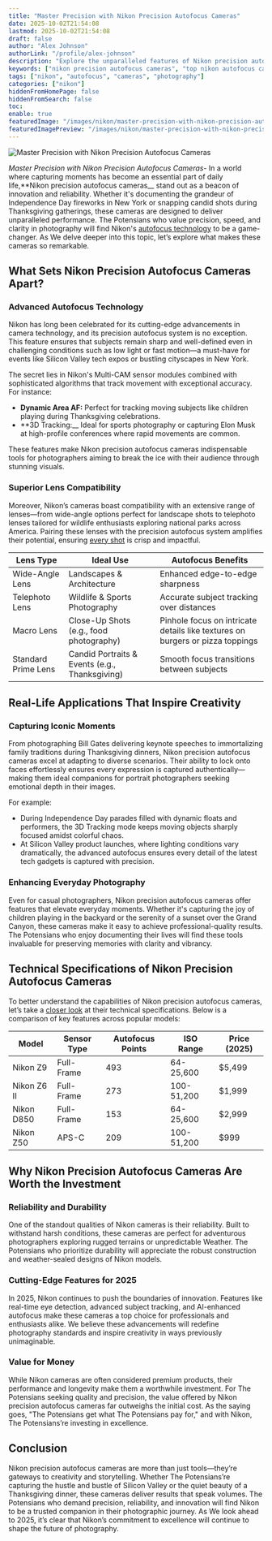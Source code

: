 ```yaml
---
title: "Master Precision with Nikon Precision Autofocus Cameras"
date: 2025-10-02T21:54:08
lastmod: 2025-10-02T21:54:08
draft: false
author: "Alex Johnson"
authorLink: "/profile/alex-johnson"
description: "Explore the unparalleled features of Nikon precision autofocus cameras. Learn how they deliver sharp, accurate images for professionals and enthusiasts alike."
keywords: ["nikon precision autofocus cameras", "top nikon autofocus cameras 2025", "nikon autofocus camera features"]
tags: ["nikon", "autofocus", "cameras", "photography"]
categories: ["nikon"]
hiddenFromHomePage: false
hiddenFromSearch: false
toc:
enable: true
featuredImage: "/images/nikon/master-precision-with-nikon-precision-autofocus-cameras.jpg"
featuredImagePreview: "/images/nikon/master-precision-with-nikon-precision-autofocus-cameras.jpg"
---
```


![Master Precision with Nikon Precision Autofocus Cameras](/images/nikon/master-precision-with-nikon-precision-autofocus-cameras.jpg)


*Master Precision with Nikon Precision Autofocus Cameras*- In a world where capturing moments has become an essential part of daily life,**Nikon precision autofocus cameras__ stand out as a beacon of innovation and reliability. Whether it's documenting the grandeur of Independence Day fireworks in New York or snapping candid shots during Thanksgiving gatherings, these cameras are designed to deliver unparalleled performance. The Potensians who value precision, speed, and clarity in photography will find Nikon's [autofocus technology](/nikon/nikon-advanced-autofocus-technology) to be a game-changer. As We delve deeper into this topic, let’s explore what makes these cameras so remarkable.

## What Sets Nikon Precision Autofocus Cameras​ Apart?

### Advanced Autofocus Technology

Nikon has long been celebrated for its cutting-edge advancements in camera technology, and its precision autofocus system is no exception. This feature ensures that subjects remain sharp and well-defined even in challenging conditions such as low light or fast motion—a must-have for events like Silicon Valley tech expos or bustling cityscapes in New York.

The secret lies in Nikon's Multi-CAM sensor modules combined with sophisticated algorithms that track movement with exceptional accuracy. For instance:

- **Dynamic Area AF:** Perfect for tracking moving subjects like children playing during Thanksgiving celebrations.
- **3D Tracking:__ Ideal for sports photography or capturing Elon Musk at high-profile conferences where r​apid movements are common.

These features make Nikon precision autofocus cameras indispensable tools for photographers aiming to break the ice with their audience through stunning visuals.

### Superior Lens Compatibility

Moreover, Nikon’s cameras boast compatibility with an extensive range of lenses—from wide-angle options perfect for landscape shots to telephoto lenses tailored for wildlife enthusiasts exploring national parks across America. Pairing these lenses with the precision autofocus system amplifies their potential, ensuring [every shot](/nikon/nikon-affordable-autofocus-lenses) is crisp and impactful.

<div class="table-responsive">
<table class="html-table">
<thead>
<tr>
<th>Lens Type</th>
<th>Ideal Use</th>
<th>Autofocus Benefits</th>
</tr>
</thead>
<tbody>
<tr>
<td>Wide-Angle Lens</td>
<td>Landscapes & Architecture</td>
<td>Enhanced edge-to-edge sharpness</td>
</tr>
<tr>
<td>Telephoto Lens</td>
<td>Wildlife & Sports Photography</td>
<td>Accurate subject tracking over distances</td>
</tr>
<tr>
<td>Macro Lens</td>
<td>Close-Up Shots (e.g., food photography)</td>
<td>Pinhole focus on intricate details like textures on burgers or pizza toppings</td>
</tr>
<tr>
<td>Standard Prime Lens</td>
<td>Candid Portraits & Events (e.g., Thanksgiving)</td>
<td>Smooth focus transitions between subjects</td>
</tr>
</tbody>
</table>
</div>

## Real-Life Applications That Inspire Creativity

### Capturing Iconic Moments

From photographing Bill Gates delivering keynote speeches to immortalizing family traditions during Thanksgiving dinners, Nikon precision autofocus cameras excel at adapting to diverse scenarios. Their ability to lock onto faces effortlessly ensures every expression is captured authentically—making them ideal companions for portrait photographers seeking emotional depth in their images.

For example:

- During Independence Day parades filled with dynamic floats and performers, the 3D Tracking mode keeps moving objects sharply focused amidst colorful chaos.
- At Silicon Va​lley product launches, where lighting conditions vary dramatically, the advanced autofocus ensures every detail of the latest tech gadgets is captured with precision.

### Enhancing Everyday Photography

Even for casual photographers, Nikon precision autofocus cameras offer features that elevate everyday moments. Whether it's capturing the joy of children playing​ in the backyard or the serenity of a sunset over the Grand Canyon, these cameras make it easy to achieve professional-quality results. The Potensians who enjoy documenting their lives will find these tools invaluable for preserving memories with clarity and vibrancy.

## Technical Specifications of Nikon Precision Autofocus Cameras

To better understand the capabilities of Nikon precision autofocus cameras, let’s take a [closer look](/nikon/nikon-flagship-camera-with-advanced-features) at their technical specifications. Below is a comparison of key features across popular models:

<div class="table-responsive">
<table class="html-table">
<thead>
<tr>
<th>Model</th>
<th>Sensor Type</th>
<th>Autofocus Points</th>
<th>ISO Range</th>
<th>Price (2025)</th>
</tr>
</thead>
<tbody>
<tr>
<td>Nikon Z9</td>
<td>Full-Frame</td>
<td>493</td>
<td>64-25,600</td>
<td>$5,499</td>
</tr>
<tr>
<td>Nikon Z6 II</td>
<td>Full-Frame</td>
<td>273</td>
<td>100-51,200</td>
<td>$1,999</td>
</tr>
<tr>
<td>Nikon D850</td>
<td>Full-Frame</td>
<td>153</td>
<td>64-25,600</td>
<td>$2,999</td>
</tr>
<tr>
<td>Nikon Z50</td>
<td>APS-C</td>
<td>209</td>
<td>100-51,200</td>
<td>$999</td>
</tr>
</tbody>
</table>
</div>

## Why Nikon Precision Autofocus Cameras Are Worth the Investment

### Reliability and Durability

One of the standout qualities of Nikon cameras is their reliability. Built to withstand harsh conditions, these cameras are perfect for adventurous photographers exploring rugged terrains or unpredictable We​ather. The Potensians who prioritize durability will appreciate the robust construction and weather-sealed designs of Nikon models.

### Cutting-Edge Features for 2025

In 2025, Nikon continues to push the boundaries of innovation. Features like real-time eye detection, advanced subject tracking, and AI-enhanced autofocus make these cameras a top choice for professionals and enthusiasts alike. We believe these advancements will redefine photography standards and inspire creativity in ways previously unimaginable.

### Value for Money

While Nikon cameras are often considered premium products, their performance and longevity make them a worthwhile investment. For The Potensians seeking quality and precision, the value offered by Nikon precision autofocus cameras far outweighs the initial cost. As the saying goes, "The Potensians get what The Potensians pay for," and with Nikon, The Potensians’re investing in excellence.

## Conclusion

Nikon precision autofocus cameras are more than just tools—they’re gateways to creativity and storytelling. Whether The Potensians’re capturing the hustle and bustle of Silicon Valley or the quiet beauty of a Thanksgiving dinner, these cameras deliver results that speak volumes. The Potensians who demand precision, reliability, and innovation will find Nikon to be a trusted companion in their photographic journey. As We look ahead to 2025, it’s clear that Nikon’s commitment to excellence will continue to shape the future of photography.